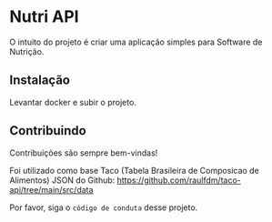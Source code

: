 
# Nutri API

O intuito do projeto é criar uma aplicação simples para Software de Nutrição.




## Instalação
Levantar docker e subir o projeto.

## Contribuindo

Contribuições são sempre bem-vindas!

Foi utilizado como base Taco (Tabela Brasileira de Composicao de Alimentos) JSON do Github:
https://github.com/raulfdm/taco-api/tree/main/src/data

Por favor, siga o `código de conduta` desse projeto.

